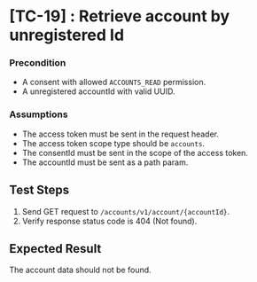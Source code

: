 # [TC-19] : Retrieve account by unregistered Id

### Precondition

* A consent with allowed `ACCOUNTS_READ` permission.
* A unregistered accountId with valid UUID.

### Assumptions

* The access token must be sent in the request header.
* The access token scope type should be `accounts`.
* The consentId must be sent in the scope of the access token.
* The accountId must be sent as a path param.

## Test Steps

1. Send GET request to `/accounts/v1/account/{accountId}`.
2. Verify response status code is 404 (Not found).

## Expected Result

The account data should not be found.